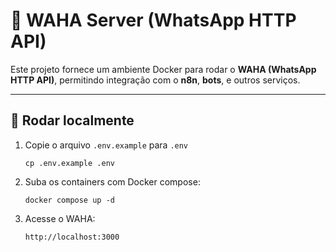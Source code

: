 # 🚀 WAHA Server (WhatsApp HTTP API)

Este projeto fornece um ambiente Docker para rodar o **WAHA (WhatsApp HTTP API)**,
permitindo integração com o **n8n**, **bots**, e outros serviços.

---

## 🧩 Rodar localmente


1. Copie o arquivo `.env.example` para `.env`

   `cp .env.example .env`

2. Suba os containers com Docker compose:

    `docker compose up -d`

3. Acesse o WAHA:

    `http://localhost:3000`



